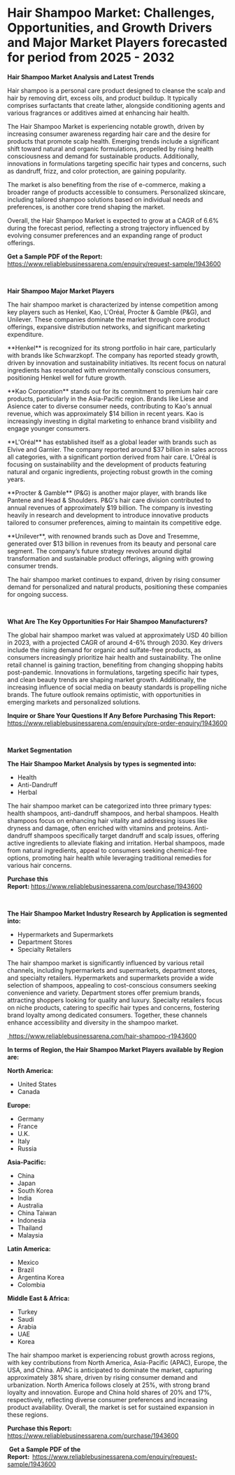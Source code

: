 <p><h1>Hair Shampoo Market: Challenges, Opportunities, and Growth Drivers and Major Market Players forecasted for period from 2025 - 2032</h1></p><p><strong>Hair Shampoo Market Analysis and Latest Trends</strong></p>
<p><p>Hair shampoo is a personal care product designed to cleanse the scalp and hair by removing dirt, excess oils, and product buildup. It typically comprises surfactants that create lather, alongside conditioning agents and various fragrances or additives aimed at enhancing hair health.</p><p>The Hair Shampoo Market is experiencing notable growth, driven by increasing consumer awareness regarding hair care and the desire for products that promote scalp health. Emerging trends include a significant shift toward natural and organic formulations, propelled by rising health consciousness and demand for sustainable products. Additionally, innovations in formulations targeting specific hair types and concerns, such as dandruff, frizz, and color protection, are gaining popularity.</p><p>The market is also benefiting from the rise of e-commerce, making a broader range of products accessible to consumers. Personalized skincare, including tailored shampoo solutions based on individual needs and preferences, is another core trend shaping the market. </p><p>Overall, the Hair Shampoo Market is expected to grow at a CAGR of 6.6% during the forecast period, reflecting a strong trajectory influenced by evolving consumer preferences and an expanding range of product offerings.</p></p>
<p><strong>Get a Sample PDF of the Report:&nbsp;</strong> <a href="https://www.reliablebusinessarena.com/enquiry/request-sample/1943600?utm_campaign=2112&utm_medium=2&utm_source=Github&utm_content=ia&utm_term=15042025&utm_id=hair-shampoo">https://www.reliablebusinessarena.com/enquiry/request-sample/1943600</a></p>
<p>&nbsp;</p>
<p><strong>Hair Shampoo Major Market Players</strong></p>
<p><p>The hair shampoo market is characterized by intense competition among key players such as Henkel, Kao, L'Oréal, Procter & Gamble (P&G), and Unilever. These companies dominate the market through core product offerings, expansive distribution networks, and significant marketing expenditure.</p><p>**Henkel** is recognized for its strong portfolio in hair care, particularly with brands like Schwarzkopf. The company has reported steady growth, driven by innovation and sustainability initiatives. Its recent focus on natural ingredients has resonated with environmentally conscious consumers, positioning Henkel well for future growth.</p><p>**Kao Corporation** stands out for its commitment to premium hair care products, particularly in the Asia-Pacific region. Brands like Liese and Asience cater to diverse consumer needs, contributing to Kao's annual revenue, which was approximately $14 billion in recent years. Kao is increasingly investing in digital marketing to enhance brand visibility and engage younger consumers.</p><p>**L'Oréal** has established itself as a global leader with brands such as Elvive and Garnier. The company reported around $37 billion in sales across all categories, with a significant portion derived from hair care. L'Oréal is focusing on sustainability and the development of products featuring natural and organic ingredients, projecting robust growth in the coming years.</p><p>**Procter & Gamble** (P&G) is another major player, with brands like Pantene and Head & Shoulders. P&G's hair care division contributed to annual revenues of approximately $19 billion. The company is investing heavily in research and development to introduce innovative products tailored to consumer preferences, aiming to maintain its competitive edge.</p><p>**Unilever**, with renowned brands such as Dove and Tresemme, generated over $13 billion in revenues from its beauty and personal care segment. The company’s future strategy revolves around digital transformation and sustainable product offerings, aligning with growing consumer trends.</p><p>The hair shampoo market continues to expand, driven by rising consumer demand for personalized and natural products, positioning these companies for ongoing success.</p></p>
<p>&nbsp;</p>
<p><strong>What Are The Key Opportunities For Hair Shampoo Manufacturers?</strong></p>
<p><p>The global hair shampoo market was valued at approximately USD 40 billion in 2023, with a projected CAGR of around 4-6% through 2030. Key drivers include the rising demand for organic and sulfate-free products, as consumers increasingly prioritize hair health and sustainability. The online retail channel is gaining traction, benefiting from changing shopping habits post-pandemic. Innovations in formulations, targeting specific hair types, and clean beauty trends are shaping market growth. Additionally, the increasing influence of social media on beauty standards is propelling niche brands. The future outlook remains optimistic, with opportunities in emerging markets and personalized solutions.</p></p>
<p><strong>Inquire or Share Your Questions If Any Before Purchasing This Report:</strong> <a href="https://www.reliablebusinessarena.com/enquiry/pre-order-enquiry/1943600?utm_campaign=2112&utm_medium=2&utm_source=Github&utm_content=ia&utm_term=15042025&utm_id=hair-shampoo">https://www.reliablebusinessarena.com/enquiry/pre-order-enquiry/1943600</a></p>
<p>&nbsp;</p>
<p><strong>Market Segmentation</strong></p>
<p><strong>The Hair Shampoo Market Analysis by types is segmented into:</strong></p>
<p><ul><li>Health</li><li>Anti-Dandruff</li><li>Herbal</li></ul></p>
<p><p>The hair shampoo market can be categorized into three primary types: health shampoos, anti-dandruff shampoos, and herbal shampoos. Health shampoos focus on enhancing hair vitality and addressing issues like dryness and damage, often enriched with vitamins and proteins. Anti-dandruff shampoos specifically target dandruff and scalp issues, offering active ingredients to alleviate flaking and irritation. Herbal shampoos, made from natural ingredients, appeal to consumers seeking chemical-free options, promoting hair health while leveraging traditional remedies for various hair concerns.</p></p>
<p><strong>Purchase this Report:&nbsp;</strong><a href="https://www.reliablebusinessarena.com/purchase/1943600?utm_campaign=2112&utm_medium=2&utm_source=Github&utm_content=ia&utm_term=15042025&utm_id=hair-shampoo">https://www.reliablebusinessarena.com/purchase/1943600</a></p>
<p>&nbsp;</p>
<p><strong>The Hair Shampoo Market Industry Research by Application is segmented into:</strong></p>
<p><ul><li>Hypermarkets and Supermarkets</li><li>Department Stores</li><li>Specialty Retailers</li></ul></p>
<p><p>The hair shampoo market is significantly influenced by various retail channels, including hypermarkets and supermarkets, department stores, and specialty retailers. Hypermarkets and supermarkets provide a wide selection of shampoos, appealing to cost-conscious consumers seeking convenience and variety. Department stores offer premium brands, attracting shoppers looking for quality and luxury. Specialty retailers focus on niche products, catering to specific hair types and concerns, fostering brand loyalty among dedicated consumers. Together, these channels enhance accessibility and diversity in the shampoo market.</p></p>
<p><a href="https://www.reliablebusinessarena.com/hair-shampoo-r1943600?utm_campaign=2112&utm_medium=2&utm_source=Github&utm_content=ia&utm_term=15042025&utm_id=hair-shampoo">&nbsp;https://www.reliablebusinessarena.com/hair-shampoo-r1943600</a></p>
<p><strong>In terms of Region, the Hair Shampoo Market Players available by Region are:</strong></p>
<p>
    <p> <strong> North America: </strong>
        <ul>
            <li>United States</li>
            <li>Canada</li>
        </ul>
        </p> 
    <p> <strong> Europe: </strong>
        <ul>
            <li>Germany</li>
            <li>France</li>
            <li>U.K.</li>
            <li>Italy</li>
            <li>Russia</li>
        </ul>
        </p> 
    <p> <strong> Asia-Pacific: </strong>
        <ul>
            <li>China</li>
            <li>Japan</li>
            <li>South Korea</li>
            <li>India</li>
            <li>Australia</li>
            <li>China Taiwan</li>
            <li>Indonesia</li>
            <li>Thailand</li>
            <li>Malaysia</li>
        </ul>
        </p> 
    <p> <strong> Latin America: </strong>
        <ul>
            <li>Mexico</li>
            <li>Brazil</li>
            <li>Argentina Korea</li>
            <li>Colombia</li>
        </ul>
        </p> 
    <p> <strong> Middle East & Africa: </strong>
        <ul>
            <li>Turkey</li>
            <li>Saudi</li>
            <li>Arabia</li>
            <li>UAE</li>
            <li>Korea</li>
        </ul>
    </p>
    </p>
<p><p>The hair shampoo market is experiencing robust growth across regions, with key contributions from North America, Asia-Pacific (APAC), Europe, the USA, and China. APAC is anticipated to dominate the market, capturing approximately 38% share, driven by rising consumer demand and urbanization. North America follows closely at 25%, with strong brand loyalty and innovation. Europe and China hold shares of 20% and 17%, respectively, reflecting diverse consumer preferences and increasing product availability. Overall, the market is set for sustained expansion in these regions.</p></p>
<p><strong>Purchase this Report: </strong><a href="https://www.reliablebusinessarena.com/purchase/1943600?utm_campaign=2112&utm_medium=2&utm_source=Github&utm_content=ia&utm_term=15042025&utm_id=hair-shampoo">https://www.reliablebusinessarena.com/purchase/1943600</a></p>
<p>&nbsp;<strong>Get a Sample PDF of the Report:&nbsp;&nbsp;</strong><a href="https://www.reliablebusinessarena.com/enquiry/request-sample/1943600?utm_campaign=2112&utm_medium=2&utm_source=Github&utm_content=ia&utm_term=15042025&utm_id=hair-shampoo">https://www.reliablebusinessarena.com/enquiry/request-sample/1943600</a></p>
<p><strong></strong></p>
<p><p></p><p></p><p></p></p>